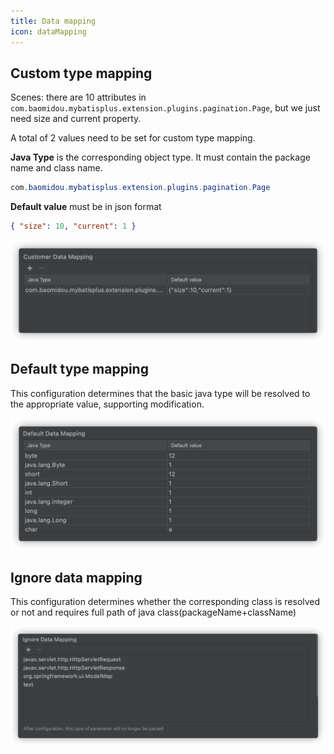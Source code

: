 ```yaml
---
title: Data mapping
icon: dataMapping
---
```


## Custom type mapping

Scenes: there are 10 attributes in `com.baomidou.mybatisplus.extension.plugins.pagination.Page`, but we just need size and current property.

A total of 2 values need to be set for custom type mapping.

**Java Type** is the corresponding object type. It must contain the package name and class name.

```java
com.baomidou.mybatisplus.extension.plugins.pagination.Page
```

**Default value** must be in json format

```json
{ "size": 10, "current": 1 }
```

![](/img/customDataMapping_en.png)

## Default type mapping

This configuration determines that the basic java type will be resolved to the appropriate value, supporting modification.

![](/img/defaultDataMapping_en.png)

## Ignore data mapping

This configuration determines whether the corresponding class is resolved or not and requires full path of java class(packageName+className)

![](/img/ignoreDataMapping_en.png)
